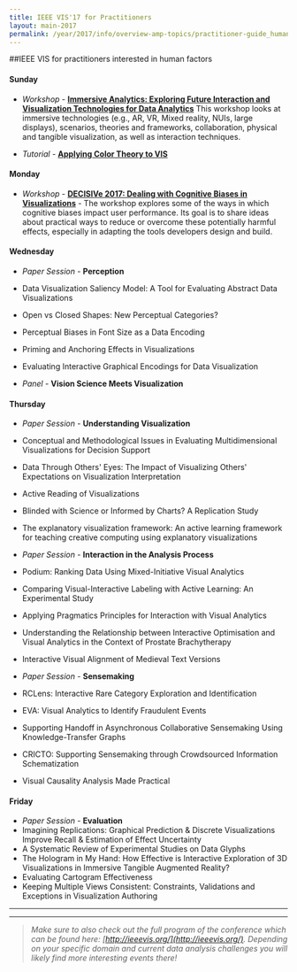 ```yaml
---
title: IEEE VIS'17 for Practitioners
layout: main-2017
permalink: /year/2017/info/overview-amp-topics/practitioner-guide_human-factors
---
```


##IEEE VIS for practitioners interested in human factors

#### Sunday

* *Workshop* - **[Immersive Analytics: Exploring Future Interaction and Visualization Technologies for Data Analytics](http://immersiveanalytics.net/)**
This workshop looks at immersive technologies (e.g., AR, VR, Mixed reality, NUIs, large displays), scenarios, theories and frameworks, collaboration, physical and tangible visualization, as well as interaction techniques.

* *Tutorial* - **[Applying Color Theory to VIS](http://ieeevis.org/year/2017/info/tutorials#Applying_Color_Theory)**

#### Monday

* *Workshop* - **[DECISIVe 2017: Dealing with Cognitive Biases in Visualizations](http://decisive-workshop.dbvis.de/)** - 
The workshop explores some of the ways in which cognitive biases impact user performance. Its goal is to share ideas about practical ways to reduce or overcome these potentially harmful effects, especially in adapting the tools developers design and build.


#### Wednesday

* *Paper Session* - **Perception**
 * Data Visualization Saliency Model: A Tool for Evaluating Abstract Data Visualizations
 * Open vs Closed Shapes: New Perceptual Categories?
 * Perceptual Biases in Font Size as a Data Encoding
 * Priming and Anchoring Effects in Visualizations
 * Evaluating Interactive Graphical Encodings for Data Visualization

* *Panel* - **Vision Science Meets Visualization**


#### Thursday

* *Paper Session* - **Understanding Visualization**
 * Conceptual and Methodological Issues in Evaluating Multidimensional Visualizations for Decision Support
 * Data Through Others' Eyes: The Impact of Visualizing Others' Expectations on Visualization Interpretation
 * Active Reading of Visualizations
 * Blinded with Science or Informed by Charts? A Replication Study
 * The explanatory visualization framework: An active learning framework for teaching creative computing using explanatory visualizations

* *Paper Session* - **Interaction in the Analysis Process**
 * Podium: Ranking Data Using Mixed-Initiative Visual Analytics
 * Comparing Visual-Interactive Labeling with Active Learning: An Experimental Study
 * Applying Pragmatics Principles for Interaction with Visual Analytics
 * Understanding the Relationship between Interactive Optimisation and Visual Analytics in the Context of Prostate Brachytherapy
 * Interactive Visual Alignment of Medieval Text Versions

* *Paper Session* - **Sensemaking**
 * RCLens: Interactive Rare Category Exploration and Identification
 * EVA: Visual Analytics to Identify Fraudulent Events
 * Supporting Handoff in Asynchronous Collaborative Sensemaking Using Knowledge-Transfer Graphs
 * CRICTO: Supporting Sensemaking through Crowdsourced Information Schematization
 * Visual Causality Analysis Made Practical



#### Friday

* *Paper Session* - **Evaluation**
 * Imagining Replications: Graphical Prediction & Discrete Visualizations Improve Recall & Estimation of Effect Uncertainty 
 * A Systematic Review of Experimental Studies on Data Glyphs
 * The Hologram in My Hand: How Effective is Interactive Exploration of 3D Visualizations in Immersive Tangible Augmented Reality?
 * Evaluating Cartogram Effectiveness
 * Keeping Multiple Views Consistent: Constraints, Validations and Exceptions in Visualization Authoring


-----
*** 

> _Make sure to also check out the full program of the conference which can be found here: [http://ieeevis.org/](http://ieeevis.org/). 
Depending on your specific domain and current data analysis challenges you will likely find more interesting events there!_












